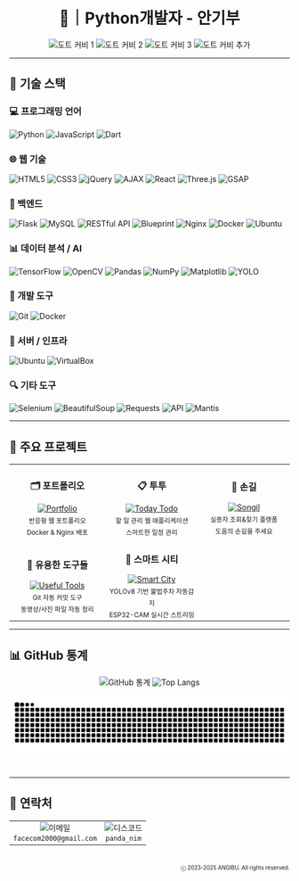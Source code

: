 # <div align="center">🐍｜Python개발자 - 안기부
<div align="center">
  <img src="https://www.spriters-resource.com/resources/sheet_icons/198/200858.gif?updated=1688787145" alt="도트 커비 1" width="100"/>
  <img src="https://www.spriters-resource.com/resources/sheet_icons/195/197726.gif?updated=1684173595" alt="도트 커비 2" width="100"/>
  <img src="https://www.spriters-resource.com/resources/sheet_icons/238/241062.gif?updated=1728837189" alt="도트 커비 3" width="100"/>
  <img src="https://www.spriters-resource.com/resources/sheet_icons/190/192991.gif?updated=1677970951" alt="도트 커비 추가" width="100"/>
</div>

---

## 🌿 기술 스택

### 💻 프로그래밍 언어
![Python](https://img.shields.io/badge/-Python-3776AB?style=flat&logo=Python&logoColor=white)
![JavaScript](https://img.shields.io/badge/-JavaScript-F7DF1E?style=flat&logo=JavaScript&logoColor=black)
![Dart](https://img.shields.io/badge/-Dart-0175C2?style=flat&logo=Dart&logoColor=white)

### 🌐 웹 기술
![HTML5](https://img.shields.io/badge/-HTML5-E34F26?style=flat&logo=HTML5&logoColor=white)
![CSS3](https://img.shields.io/badge/-CSS3-1572B6?style=flat&logo=CSS3&logoColor=white)
![jQuery](https://img.shields.io/badge/-jQuery-0769AD?style=flat&logo=jquery&logoColor=white)
![AJAX](https://img.shields.io/badge/-AJAX-005571?style=flat&logo=javascript&logoColor=white)
![React](https://img.shields.io/badge/-React-61DAFB?style=flat&logo=React&logoColor=black)
![Three.js](https://img.shields.io/badge/-Three.js-000000?style=flat&logo=three.js&logoColor=white)
![GSAP](https://img.shields.io/badge/-GSAP-88CE02?style=flat&logo=greensock&logoColor=black)

### 🧩 백엔드
![Flask](https://img.shields.io/badge/-Flask-000000?style=flat&logo=Flask)
![MySQL](https://img.shields.io/badge/-MySQL-4479A1?style=flat&logo=MySQL&logoColor=white)
![RESTful API](https://img.shields.io/badge/-RESTful_API-009688?style=flat&logo=fastapi&logoColor=white)
![Blueprint](https://img.shields.io/badge/-Blueprint-1A237E?style=flat&logo=python&logoColor=white)
![Nginx](https://img.shields.io/badge/-Nginx-009639?style=flat&logo=Nginx&logoColor=white)
![Docker](https://img.shields.io/badge/-Docker-2496ED?style=flat&logo=Docker&logoColor=white)
![Ubuntu](https://img.shields.io/badge/-Ubuntu-E95420?style=flat&logo=Ubuntu&logoColor=white)

### 📊 데이터 분석 / AI
![TensorFlow](https://img.shields.io/badge/-TensorFlow-FF6F00?style=flat&logo=TensorFlow&logoColor=white)
![OpenCV](https://img.shields.io/badge/-OpenCV-5C3EE8?style=flat&logo=OpenCV&logoColor=white)
![Pandas](https://img.shields.io/badge/-Pandas-150458?style=flat&logo=pandas)
![NumPy](https://img.shields.io/badge/-NumPy-013243?style=flat&logo=numpy)
![Matplotlib](https://img.shields.io/badge/-Matplotlib-11557C?style=flat&logo=python&logoColor=white)
![YOLO](https://img.shields.io/badge/-YOLO-black?style=flat&logo=opencv&logoColor=white)

### 🔧 개발 도구
![Git](https://img.shields.io/badge/-Git-F05032?style=flat&logo=git&logoColor=white)
![Docker](https://img.shields.io/badge/-Docker-2496ED?style=flat&logo=Docker&logoColor=white)

### 💾 서버 / 인프라
![Ubuntu](https://img.shields.io/badge/-Ubuntu-E95420?style=flat&logo=Ubuntu&logoColor=white)
![VirtualBox](https://img.shields.io/badge/-VirtualBox-183A61?style=flat&logo=virtualbox&logoColor=white)

### 🔍 기타 도구
![Selenium](https://img.shields.io/badge/-Selenium-43B02A?style=flat&logo=firefox&logoColor=white)
![BeautifulSoup](https://img.shields.io/badge/-BeautifulSoup-4B8BBE?style=flat&logo=python&logoColor=white)
![Requests](https://img.shields.io/badge/-Requests-2D8CFF?style=flat&logo=python&logoColor=white)
![API](https://img.shields.io/badge/-API-FFB300?style=flat&logo=fastapi&logoColor=white)
![Mantis](https://img.shields.io/badge/-Mantis-E87C09?style=flat&logo=bugatti&logoColor=white)

---

## 🎋 주요 프로젝트

<div align="center">
  <table>
    <tr>
      <td align="center" width="300">
        <h3>🗂️ 포트폴리오</h3>
        <a href="https://www.portfolio.smartlivon.com/">
          <img src="https://img.shields.io/badge/portfolio-45B7D1?style=for-the-badge&logo=web&logoColor=white" alt="Portfolio"/>
        </a>
        <br>
        <sub>반응형 웹 포트폴리오<br>Docker & Nginx 배포</sub>
      </td>
      <td align="center" width="300">
        <h3>📋 투투</h3>
        <a href="https://www.tutu.smartlivon.com/todo">
          <img src="https://img.shields.io/badge/tutu-28A745?style=for-the-badge&logo=checklist&logoColor=white" alt="Today Todo"/>
        </a>
        <br>
        <sub>할 일 관리 웹 애플리케이션<br>스마트한 일정 관리</sub>
      </td>
      <td align="center" width="300">
        <h3>🤝 손길</h3>
        <a href="https://www.songil.smartlivon.com/todo">
          <img src="https://img.shields.io/badge/songil-FFC107?style=for-the-badge&logoColor=black" alt="Songil"/>
        </a>
        <br>
        <sub>실종자 조회&찾기 플랫폼<br>도움의 손길을 주세요</sub>
      </td>
    </tr>
    <tr>
      <td align="center" width="300">
        <h3>🔧 유용한 도구들</h3>
        <a href="https://github.com/ANGIBU/Useful_tools">
          <img src="https://img.shields.io/badge/Useful_Tools-2E8B57?style=for-the-badge&logo=tools&logoColor=white" alt="Useful Tools"/>
        </a>
        <br>
        <sub>Git 자동 커밋 도구<br>동영상/사진 파일 자동 정리</sub>
      </td>
      <td align="center" width="300">
        <h3>🚨 스마트 시티</h3>
        <a href="https://github.com/ANGIBU/smart_city">
          <img src="https://img.shields.io/badge/Smart_City-FF6B6B?style=for-the-badge&logo=smart-city&logoColor=white" alt="Smart City"/>
        </a>
        <br>
        <sub>YOLOv8 기반 불법주차 자동감지<br>ESP32-CAM 실시간 스트리밍</sub>
      </td>
    </tr>
  </table>
</div>

---

## 📊 GitHub 통계

<div align="center">
  <img src="https://github-readme-stats.vercel.app/api?username=ANGIBU&show_icons=true&theme=vue&border_color=2E8B57&icon_color=2E8B57&title_color=2E8B57" alt="GitHub 통계"/>  <img src="https://github-readme-stats.vercel.app/api/top-langs/?username=ANGIBU&layout=compact&langs_count=8&theme=vue&title_color=2E8B57&hide_border=true" alt="Top Langs"/>
</div>

<br>
<div align="center">
  <img src="https://raw.githubusercontent.com/BEPb/BEPb/output/github-contribution-grid-snake.svg" alt="snake animation"/>
</div>
<br>

---

## 🌱 연락처

<div align="center">
  <table>
    <tr>
      <td align="center">
        <img src="https://img.shields.io/badge/Gmail-D14836?style=for-the-badge&logo=gmail&logoColor=white" alt="이메일"/>
        <br>
        <code>facecom2000@gmail.com</code>
      </td>
      <td align="center">
        <img src="https://img.shields.io/badge/Discord-5865F2?style=for-the-badge&logo=discord&logoColor=white" alt="디스코드"/>
        <br>
        <code>panda_nim</code>
      </td>
    </tr>
  </table>
</div>

<br>

<!-- 워터마크 섹션 -->
<!--
<div align="center">
  <img src="https://img.shields.io/badge/Made_by-ANGIBU-2E8B57?style=for-the-badge&logoColor=white" alt="Made by ANGIBU"/>
</div>
!-->

<!-- 
  이 프로필은 ANGIBU가 제작했습니다. 
  무단 복제 및 수정 시 아래 주석을 해제해 주세요
  원작자: ANGIBU (https://github.com/gibupanda)
-->

<!-- 워터마크 섹션 -->

<div align="right">
  <sub><sup>ⓒ 2023-2025 ANGIBU. All rights reserved.</sup></sub>
</div>
